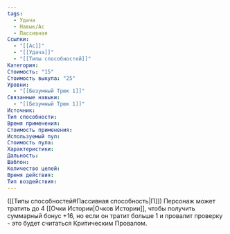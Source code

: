 ```yaml
---
tags:
  - Удача
  - Навык/Ас
  - Пассивная
Ссылки:
  - "[[Ас]]"
  - "[[Удача]]"
  - "[[Типы способностей]]"
Категория: 
Стоимость: "15"
Стоимость выкупа: "25"
Уровни:
  - "[[Безумный Трюк 1]]"
Связанные навыки:
  - "[[Безумный Трюк 1]]"
Источник:
Тип способности:
Время применения:
Стоимость применения:
Используемый пул:
Стоимость пула:
Характеристики:
Дальность:
Шаблон:
Количество целей:
Время действия:
Тип воздействия:
---
```

([[Типы способностей#Пассивная способность|П]]) Персонаж может тратить до 4 [[Очки Истории|Очков Истории]], чтобы получить суммарный бонус +16, но если он тратит больше 1 и провалит проверку - это будет считаться Критическим Провалом. 